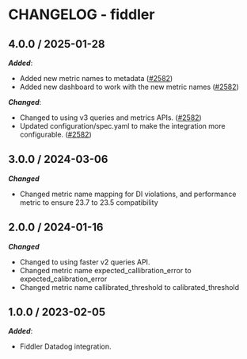 # CHANGELOG - fiddler

## 4.0.0 / 2025-01-28

***Added***:

* Added new metric names to metadata ([#2582](https://github.com/DataDog/integrations-extras/pull/2582))
* Added new dashboard to work with the new metric names ([#2582](https://github.com/DataDog/integrations-extras/pull/2582))

***Changed***:

* Changed to using v3 queries and metrics APIs. ([#2582](https://github.com/DataDog/integrations-extras/pull/2582))
* Updated configuration/spec.yaml to make the integration more configurable. ([#2582](https://github.com/DataDog/integrations-extras/pull/2582))

## 3.0.0 / 2024-03-06

***Changed***

* Changed metric name mapping for DI violations, and performance metric to ensure 23.7 to 23.5 compatibility

## 2.0.0 / 2024-01-16

***Changed***

* Changed to using faster v2 queries API.
* Changed metric name expected_callibration_error to expected_calibration_error
* Changed metric name callibrated_threshold to calibrated_threshold

## 1.0.0 / 2023-02-05

***Added***:

* Fiddler Datadog integration.
